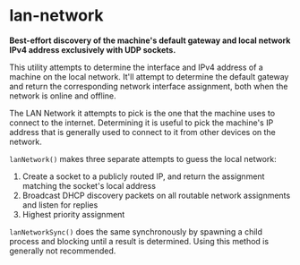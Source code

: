 # lan-network

**Best-effort discovery of the machine's default gateway and local network IPv4 address exclusively with UDP sockets.**

This utility attempts to determine the interface and IPv4 address of a machine
on the local network. It'll attempt to determine the default gateway and
return the corresponding network interface assignment, both when the network
is online and offline.

The LAN Network it attempts to pick is the one that the machine uses to connect
to the internet. Determining it is useful to pick the machine's IP address that
is generally used to connect to it from other devices on the network.

`lanNetwork()` makes three separate attempts to guess the local network:

1. Create a socket to a publicly routed IP, and return the assignment matching the socket's local address
2. Broadcast DHCP discovery packets on all routable network assignments and listen for replies
3. Highest priority assignment

`lanNetworkSync()` does the same synchronously by spawning a child process
and blocking until a result is determined. Using this method is generally
not recommended.
